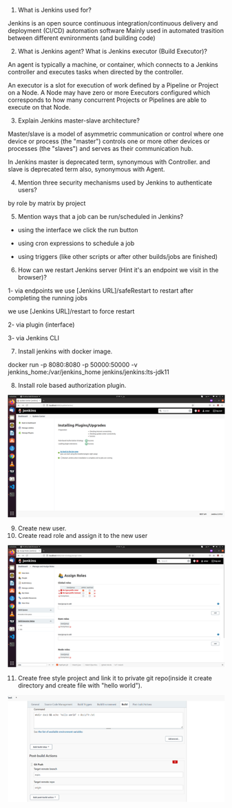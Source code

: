 01) What is Jenkins used for?

Jenkins is an open source continuous integration/continuous delivery and deployment (CI/CD) automation software
Mainly used in automated trasition between different evnironments (and building code)

02) What is Jenkins agent? What is Jenkins executor (Build Executor)?

An agent is typically a machine, or container, which connects to a Jenkins controller and executes tasks when directed by the controller.

An executor is a slot for execution of work defined by a Pipeline or Project on a Node. A Node may have zero or more Executors configured which corresponds to how many concurrent Projects or Pipelines are able to execute on that Node.

03) Explain Jenkins master-slave architecture?

Master/slave is a model of asymmetric communication or control where one device or process (the "master") controls one or more other devices or processes (the "slaves") and serves as their communication hub.

In Jenkins master is deprecated term, synonymous with Controller.
and slave is deprecated term also, synonymous with Agent.

04) Mention three security mechanisms used by Jenkins to authenticate users?

by role
by matrix
by project

05) Mention ways that a job can be run/scheduled in Jenkins?

- using the interface we click the run button

- using cron expressions to schedule a job

- using triggers (like other scripts or after other builds/jobs are finished)

06) How can we restart Jenkins server (Hint it's an endpoint we visit in the browser)?

1- via endpoints
we use 
[Jenkins URL]/safeRestart
to restart after completing the running jobs

we use 
[Jenkins URL]/restart
to force restart

2- via plugin (interface)

3- via Jenkins CLI

07) Install jenkins with docker image.

docker run -p 8080:8080 -p 50000:50000 -v jenkins_home:/var/jenkins_home jenkins/jenkins:lts-jdk11

08) Install role based authorization plugin.

![screen1](https://github.com/omarabdo4/sprints_bootcamp/blob/main/jenkins/screen1.png?raw=true "screen1")

09) Create new user.
10) Create read role and assign it to the new user

![screen2](https://github.com/omarabdo4/sprints_bootcamp/blob/main/jenkins/screen2.png?raw=true "screen2")

11) Create free style project and link it to private git repo(inside it create directory and create file with "hello world").

![screen3](https://github.com/omarabdo4/sprints_bootcamp/blob/main/jenkins/screen3.png?raw=true "screen3")
